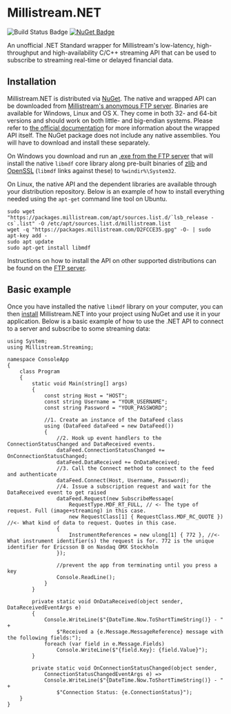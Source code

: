# Millistream.NET
![Build Status Badge](https://bit.ly/2ENttLt) [![NuGet Badge](https://img.shields.io/nuget/v/Millistream.Streaming.svg)](http://www.nuget.org/packages/Millistream.Streaming/)

An unofficial .NET Standard wrapper for Millistream's low-latency, high-throughput and high-availability C/C++ streaming API that can be used to subscribe to streaming real-time or delayed financial data.
## Installation
Millistream.NET is distributed via [NuGet](https://www.nuget.org/packages/Millistream.Streaming). The native and wrapped API can be downloaded from [Millistream's anonymous FTP server](https://bit.ly/2LOXHf5). Binaries are available for Windows, Linux and OS X. They come in both 32- and 64-bit versions and should work on both little- and big-endian systems. Please refer to [the official documentation](https://bit.ly/2LOYjkT) for more information about the wrapped API itself. The NuGet package does not include any native assemblies. You will have to download and install these separately.
 
On Windows you download and run an [.exe from the FTP server](https://bit.ly/2N96qh2) that will install the native `libmdf` core library along pre-built binaries of [zlib](http://zlib.net) and [OpenSSL](http://openssl.org/) (`libmdf` links against these) to `%windir%\System32`.
 
On Linux, the native API and the dependent libraries are available through your distribution repository. Below is an example of how to install everything needed using the `apt-get` command line tool on Ubuntu.

    sudo wget "https://packages.millistream.com/apt/sources.list.d/`lsb_release -cs`.list" -O /etc/apt/sources.list.d/millistream.list 
    wget -q "https://packages.millistream.com/D2FCCE35.gpg" -O- | sudo apt-key add - 
    sudo apt update
    sudo apt-get install libmdf

Instructions on how to install the API on other supported distributions can be found on the [FTP server](https://bit.ly/2wD2omK).
## Basic example
Once you have installed the native `libmdf` library on your computer, you can then [install](https://docs.microsoft.com/en-us/nuget/consume-packages/ways-to-install-a-package) Millistream.NET into your project using NuGet and use it in your application. Below is a basic example of how to use the .NET API to connect to a server and subscribe to some streaming data:

    using System;
    using Millistream.Streaming;

    namespace ConsoleApp
    {
        class Program
        {
            static void Main(string[] args)
            {
                const string Host = "HOST";
                const string Username = "YOUR_USERNAME";
                const string Password = "YOUR_PASSWORD";

                //1. Create an instance of the DataFeed class
                using (DataFeed dataFeed = new DataFeed())
                {
                    //2. Hook up event handlers to the ConnectionStatusChanged and DataReceived events.
                    dataFeed.ConnectionStatusChanged += OnConnectionStatusChanged;
                    dataFeed.DataReceived += OnDataReceived;
                    //3. Call the Connect method to connect to the feed and authenticate
                    dataFeed.Connect(Host, Username, Password);
                    //4. Issue a subscription request and wait for the DataReceived event to get raised
                    dataFeed.Request(new SubscribeMessage(
                        RequestType.MDF_RT_FULL, // <- The type of request. Full (image+streaming) in this case.
                        new RequestClass[1] { RequestClass.MDF_RC_QUOTE }) //<- What kind of data to request. Quotes in this case.
                    {
                        InstrumentReferences = new ulong[1] { 772 }, //<- What instrument identifier(s) the request is for. 772 is the unique identifier for Ericsson B on Nasdaq OMX Stockholm
                    });

                    //prevent the app from terminating until you press a key
                    Console.ReadLine();
                }
            }

            private static void OnDataReceived(object sender, DataReceivedEventArgs e)
            {
                Console.WriteLine($"{DateTime.Now.ToShortTimeString()} - " +
                    $"Received a {e.Message.MessageReference} message with the following fields:");
                foreach (var field in e.Message.Fields)
                    Console.WriteLine($"{field.Key}: {field.Value}");
            }

            private static void OnConnectionStatusChanged(object sender,
                ConnectionStatusChangedEventArgs e) =>
                Console.WriteLine($"{DateTime.Now.ToShortTimeString()} - " +
                    $"Connection Status: {e.ConnectionStatus}");
        }
    }
